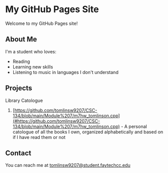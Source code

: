 # My GitHub Pages Site

Welcome to my GitHub Pages site!

## About Me

I'm a student who loves:

- Reading
- Learning new skills
- Listening to music in languages I don't understand

## Projects

Library Catologue

1. [https://github.com/tomlinsw9207/CSC-134/blob/main/Module%207/m7hw_tomlinson.cpp](#https://github.com/tomlinsw9207/CSC-134/blob/main/Module%207/m7hw_tomlinson.cpp) - A personal catologue of all the books I own, organized alphabetically and based on if I have read them or not

## Contact

You can reach me at [tomlinsw9207@student.faytechcc.edu](mailto:tomlinsw9207@student.faytechcc.edu)
